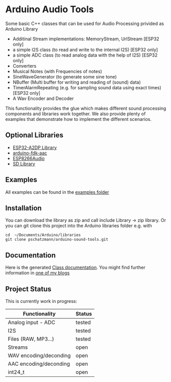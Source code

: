 # Arduino Audio Tools

Some basic C++ classes that can be used for Audio Processing privided as Arduino Library

- Additinal Stream implementations: MemoryStream, UrlStream [ESP32 only]
- a simple I2S class (to read and write to the internal I2S) [ESP32 only]
- a simple ADC class (to read analog data with the help of I2S) [ESP32 only]
- Converters
- Musical Notes (with Frequencies of notes)
- SineWaveGenerator (to generate some sine tone)
- NBuffer (Multi buffer for writing and reading of (sound) data)
- TimerAlarmRepeating (e.g. for sampling sound data using exact times) [ESP32 only]
- A Wav Encoder and Decoder

This functionality provides the glue which makes different sound processing components and libraries work together.
We also provide plenty of examples that demonstrate how to implement the different scenarios.

## Optional Libraries

- [ESP32-A2DP Library](https://github.com/pschatzmann/ESP32-A2DP)
- [arduino-fdk-aac](https://github.com/pschatzmann/arduino-fdk-aac)
- [ESP8266Audio](https://github.com/earlephilhower/ESP8266Audio)
- [SD Library](https://www.arduino.cc/en/reference/SD)

## Examples

All examples can be found in the [examples folder](https://github.com/pschatzmann/arduino-sound-tools/tree/main/examples)


## Installation

You can download the library as zip and call include Library -> zip library. Or you can git clone this project into the Arduino libraries folder e.g. with

```
cd  ~/Documents/Arduino/libraries
git clone pschatzmann/arduino-sound-tools.git

```

## Documentation

Here is the generated [Class documentation](https://pschatzmann.github.io/arduino-sound-tools/html/annotated.html). You might find further information in [one of my blogs](https://www.pschatzmann.ch/home/category/machine-sound/)

## Project Status

This is currently work in progress:

| Functionality          | Status  |
|------------------------|---------|
| Analog input - ADC     | tested  |
| I2S                    | tested  |
| Files (RAW, MP3...)    | tested  |
| Streams                | open    |
| WAV encoding/deconding | open    |          
| AAC encoding/deconding | open    |          
| int24_t                | open    |           

